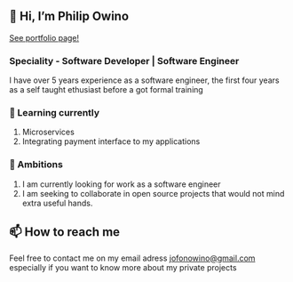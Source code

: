 ##  👋  Hi, I’m Philip Owino

[See portfolio page!](https://philipodhiambo.github.io/PhilipOdhiambo)
</br>
### Speciality - Software Developer | Software Engineer
I have over 5 years experience as a software engineer, the first four years as a self taught ethusiast before a got formal training
###  🌱 Learning currently
1. Microservices
1. Integrating payment interface to my applications
### 💞️ Ambitions
1. I am currently looking for work as a software engineer
1. I am seeking to collaborate in open source projects that would not mind extra useful hands.

##  📫 How to reach me
Feel free to contact me on my email adress jofonowino@gmail.com especially if you want to know more about my private projects


